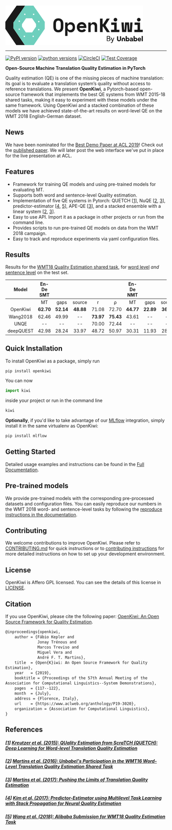 ![OpenKiwi Logo](https://github.com/Unbabel/OpenKiwi/blob/master/docs/_static/img/openkiwi-logo-horizontal.svg)

--------------------------------------------------------------------------------

[![PyPI version](https://badge.fury.io/py/openkiwi.svg)](https://badge.fury.io/py/openkiwi)
[![python versions](https://img.shields.io/pypi/pyversions/openkiwi.svg)](https://pypi.org/project/openkiwi/)
[![CircleCI](https://circleci.com/gh/Unbabel/OpenKiwi/tree/master.svg?style=shield)](https://circleci.com/gh/Unbabel/OpenKiwi/tree/master)
[![Test Coverage](https://api.codeclimate.com/v1/badges/1910f04383c401e1c5f3/test_coverage)](https://codeclimate.com/github/Unbabel/OpenKiwi/test_coverage)

**Open-Source Machine Translation Quality Estimation in PyTorch**

Quality estimation (QE) is one of the missing pieces of machine translation: its goal is to evaluate a translation system’s quality without access to reference translations. We present **OpenKiwi**, a Pytorch-based open-source framework that implements the best QE systems from WMT 2015-18 shared tasks, making it easy to experiment with these models under the same framework. Using OpenKiwi and a stacked combination of these models we have achieved state-of-the-art results on word-level QE on the WMT 2018 English-German dataset.

## News

We have been nominated for the [Best Demo Paper at ACL 2019](http://www.acl2019.org/EN/nominations-for-acl-2019-best-paper-awards.xhtml)! Check out the [published paper](https://www.aclweb.org/anthology/P19-3020). We will later post the web interface we've put in place for the live presentation at ACL.

## Features

* Framework for training QE models and using pre-trained models for evaluating MT.
* Supports both word and sentence-level Quality estimation.
* Implementation of five QE systems in Pytorch: QUETCH [[1]], NuQE [[2], [3]], predictor-estimator [[4], [5]], APE-QE [[3]], and a stacked ensemble with a linear system [[2], [3]]. 
* Easy to use API. Import it as a package in other projects or run from the command line.
* Provides scripts to run pre-trained QE models on data from the WMT 2018 campaign.
* Easy to track and reproduce experiments via yaml configuration files.

## Results

Results for the [WMT18 Quality Estimation shared task](http://www.statmt.org/wmt18/quality-estimation-task.html#results), for [word level](https://competitions.codalab.org/competitions/19306#results) *and* [sentence level](https://competitions.codalab.org/competitions/19316#results) on the test set.

|   Model   | En-De SMT |           |           |           |           | En-De NMT |           |           |           |           |
|:---------:|:---------:|:---------:|:---------:|:---------:|:---------:|:---------:|:---------:|:---------:|:---------:|:---------:|
|           |     MT    |    gaps   |   source  |     r     |     ⍴     |     MT    |    gaps   |   source  |     r     |     ⍴     |
|  OpenKiwi | **62.70** | **52.14** | **48.88** |   71.08   |   72.70   | **44.77** | **22.89** | **36.53** |   46.72   |   58.51   |
|  Wang2018 |   62.46   |   49.99   |     --    | **73.97** | **75.43** |   43.61   |     --    |     --    |   50.12   |   60.49   |
|    UNQE   |     --    |     --    |     --    |   70.00   |   72.44   |     --    |     --    |     --    | **51.29** | **60.52** |
| deepQUEST |   42.98   |   28.24   |   33.97   |   48.72   |   50.97   |   30.31   |   11.93   |   28.59   |   38.08   |   48.00   |


## Quick Installation

To install OpenKiwi as a package, simply run
```bash
pip install openkiwi
```

You can now
```python
import kiwi
```
inside your project or run in the command line
```bash
kiwi
```

**Optionally**, if you'd like to take advantage of our [MLflow](https://mlflow.org/) integration, simply install it in the same virtualenv as OpenKiwi:
```bash
pip install mlflow
```


## Getting Started

Detailed usage examples and instructions can be found in the [Full Documentation](https://unbabel.github.io/OpenKiwi/index.html).


## Pre-trained models

We provide pre-trained models with the corresponding pre-processed datasets and configuration files.
You can easily reproduce our numbers in the WMT 2018 word- and sentence-level tasks by following the [reproduce instructions in the documentation](https://unbabel.github.io/OpenKiwi/reproduce.html).


## Contributing

We welcome contributions to improve OpenKiwi.
Please refer to [CONTRIBUTING.md](CONTRIBUTING.md) for quick instructions or to [contributing instructions](https://unbabel.github.io/OpenKiwi/contributing/contributing.html) for more detailed instructions on how to set up your development environment.


## License

OpenKiwi is Affero GPL licensed. You can see the details of this license in [LICENSE](LICENSE).


## Citation

If you use OpenKiwi, please cite the following paper: [OpenKiwi: An Open Source Framework for Quality Estimation](https://www.aclweb.org/anthology/P19-3020).

```
@inproceedings{openkiwi,
    author = {Fábio Kepler and
              Jonay Trénous and
              Marcos Treviso and
              Miguel Vera and
              André F. T. Martins},
    title  = {Open{K}iwi: An Open Source Framework for Quality Estimation},
    year   = {2019},
    booktitle = {Proceedings of the 57th Annual Meeting of the Association for Computational Linguistics--System Demonstrations},
    pages  = {117--122},
    month  = {July},
    address = {Florence, Italy},
    url    = {https://www.aclweb.org/anthology/P19-3020},
    organization = {Association for Computational Linguistics},
}
```


## References

##### [[1]] [Kreutzer et al. (2015): QUality Estimation from ScraTCH (QUETCH): Deep Learning for Word-level Translation Quality Estimation](http://aclweb.org/anthology/W15-3037)
[1]:#1-kreutzer-et-al-2015-quality-estimation-from-scratch-quetch-deep-learning-for-word-level-translation-quality-estimation

##### [[2]] [Martins et al. (2016): Unbabel's Participation in the WMT16 Word-Level Translation Quality Estimation Shared Task](http://www.aclweb.org/anthology/W16-2387)
[2]:#2-martins-et-al-2016-unbabels-participation-in-the-wmt16-word-level-translation-quality-estimation-shared-task

##### [[3]] [Martins et al. (2017): Pushing the Limits of Translation Quality Estimation](http://www.aclweb.org/anthology/Q17-1015)
[3]:#3-martins-et-al-2017-pushing-the-limits-of-translation-quality-estimation

##### [[4]] [Kim et al. (2017): Predictor-Estimator using Multilevel Task Learning with Stack Propagation for Neural Quality Estimation](http://www.aclweb.org/anthology/W17-4763)
[4]:#4-kim-et-al-2017-predictor-estimator-using-multilevel-task-learning-with-stack-propagation-for-neural-quality-estimation

##### [[5]] [Wang et al. (2018): Alibaba Submission for WMT18 Quality Estimation Task](http://statmt.org/wmt18/pdf/WMT093.pdf)
[5]:#5-wang-et-al-2018-alibaba-submission-for-wmt18-quality-estimation-task
